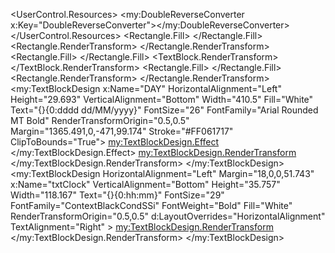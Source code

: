 <UserControl x:Class="TickerHD3"
             xmlns:my="clr-namespace:vMixTitleLibrary;assembly=vMixTitleLibrary"
             xmlns="http://schemas.microsoft.com/winfx/2006/xaml/presentation"
             xmlns:x="http://schemas.microsoft.com/winfx/2006/xaml"
             xmlns:mc="http://schemas.openxmlformats.org/markup-compatibility/2006" 
             xmlns:d="http://schemas.microsoft.com/expression/blend/2008" 
             mc:Ignorable="d" Width="1280" Height="720">
    <UserControl.Resources>
        <my:DoubleReverseConverter x:Key="DoubleReverseConverter"></my:DoubleReverseConverter>
        <Storyboard RepeatBehavior="Forever" x:Key="tickerStoryboard">
            <DoubleAnimation
                                                                    Storyboard.TargetName="AnimatedTicker"
                                                                    Storyboard.TargetProperty="(UIElement.RenderTransform).(TranslateTransform.X)"
                                                                    From="1920" To="{Binding ElementName=AnimatedTicker, Path=ActualWidth, Mode=OneWay, Converter={StaticResource DoubleReverseConverter}}" 
                                                                    AutoReverse="False" RepeatBehavior="Forever" Duration="0:2:0" />
        </Storyboard>
    </UserControl.Resources>
    <Grid Width="1280" Height="720">
        <Rectangle HorizontalAlignment="Left" Height="50.75" Margin="970.5,581,-198,0" Stroke="Black" VerticalAlignment="Top" Width="395.723" StrokeThickness="0" RenderTransformOrigin="0.5,0.5">
        	<Rectangle.Fill>
        		<LinearGradientBrush EndPoint="-1.743,0.453" StartPoint="1.211,0.431">
        			<GradientStop Color="Red" Offset="0"/>
        			<GradientStop Color="Red" Offset="1"/>
        			<GradientStop Color="#003B3824" Offset="0.747"/>
        			<GradientStop Color="#00140E0D" Offset="0.835"/>
        			<GradientStop Color="#001B1717" Offset="0.795"/>
        			<GradientStop Color="#1B503120" Offset="0.665"/>
        		</LinearGradientBrush>
        	</Rectangle.Fill>
        	<Rectangle.RenderTransform>
        		<TransformGroup>
        			<ScaleTransform/>
        			<SkewTransform AngleX="-37"/>
        			<RotateTransform/>
        			<TranslateTransform/>
        		</TransformGroup>
        	</Rectangle.RenderTransform>
        </Rectangle>
        <Rectangle HorizontalAlignment="Left" Height="44.667" Margin="-15,627.833,0,0" Stroke="Black" VerticalAlignment="Top" Width="1414" RadiusY="15.5" RadiusX="15.5" StrokeThickness="0">
        	<Rectangle.Fill>
        		<LinearGradientBrush EndPoint="0.5,1" StartPoint="0.5,0">
        			<GradientStop Color="#FF01175C" Offset="0"/>
        			<GradientStop Color="#FF00228B" Offset="1"/>
        			<GradientStop Color="#FF708CE4" Offset="0.542"/>
        		</LinearGradientBrush>
        	</Rectangle.Fill>
        </Rectangle>
        <Canvas VerticalAlignment="Bottom" Height="86" Margin="-3.5,0,8,40.5">
              <TextBlock Height="36" HorizontalAlignment="Left" x:Name="AnimatedTicker" Text="SAMPEL TICKER VMIX FULL HD  SEBAGAI CONTOH DARI KAMI MUNILUQ VIDEO SHOOTING KEPANJEN - MALANG 082 232 777 977 ### UNTUK SELEBIHNYA BISA ANDA EDIT MENURUT KEINGANAN ANDA. DENGAN DESAIN ELEGANT ANDA BISA MEMPROMOSIKAN  VIDEO SHOOTING MILIK ANDA DENGAN MEMBAWA TEMAN TEMAN DISEKITAR KITA. SEMOGA BERMANFAAT DENGAN MEMBELI PRODUCT KAMI MUNILUQ &amp; SEMOGA REZEKI BERTAMBAH LANCAR" VerticalAlignment="Center" Width="Auto" Foreground="White" FontSize="26.667" FontWeight="Bold" Canvas.Top="36" Canvas.Left="-523">
            	<TextBlock.RenderTransform>
						<TranslateTransform X="0" Y="0"/>
				</TextBlock.RenderTransform>
            </TextBlock>
        </Canvas>
        <TextBlock x:Name="textBlock" HorizontalAlignment="Left" Height="64" Margin="278,800,0,-144" TextWrapping="Wrap" Text="COLOUR" VerticalAlignment="Top" Width="396" FontFamily="/TICKER_LOGO_MUNILUQ;component/Fonts/#Segoe UI" FontSize="48" Foreground="#FFECDEC2"/>
        <Rectangle HorizontalAlignment="Left" Height="55.75" Margin="-15.137,621.5,0,0" Stroke="Black" VerticalAlignment="Top" Width="169.5" StrokeThickness="0" d:LayoutOverrides="HorizontalAlignment" RenderTransformOrigin="0.5,0.5">
        	<Rectangle.Fill>
        		<LinearGradientBrush EndPoint="0.5,1" StartPoint="0.5,0">
        			<GradientStop Color="Black" Offset="0"/>
        			<GradientStop Color="Black" Offset="1"/>
        			<GradientStop Color="#FF8B8B8B" Offset="0.546"/>
        		</LinearGradientBrush>
        	</Rectangle.Fill>
        	<Rectangle.RenderTransform>
        		<TransformGroup>
        			<ScaleTransform/>
        			<SkewTransform AngleX="20"/>
        			<RotateTransform/>
        			<TranslateTransform/>
        		</TransformGroup>
        	</Rectangle.RenderTransform>
        </Rectangle>
        <my:TextBlockDesign x:Name="DAY" HorizontalAlignment="Left" Height="29.693" VerticalAlignment="Bottom" Width="410.5" Fill="White" Text="{}{0:dddd dd/MM/yyyy}" FontSize="26" FontFamily="Arial Rounded MT Bold" RenderTransformOrigin="0.5,0.5" Margin="1365.491,0,-471,99.174" Stroke="#FF061717" ClipToBounds="True">
        	<my:TextBlockDesign.Effect>
        		<DropShadowEffect Color="#FF072DD8" Direction="256" ShadowDepth="2" BlurRadius="0"/>
        	</my:TextBlockDesign.Effect>
        	<my:TextBlockDesign.RenderTransform>
        		<TransformGroup>
        			<ScaleTransform/>
        			<SkewTransform/>
        			<RotateTransform/>
        			<TranslateTransform X="-357"/>
        		</TransformGroup>
        	</my:TextBlockDesign.RenderTransform>
        </my:TextBlockDesign>
        <my:TextBlockDesign HorizontalAlignment="Left" Margin="18,0,0,51.743" x:Name="txtClock" VerticalAlignment="Bottom" Height="35.757" Width="118.167" Text="{}{0:hh:mm}" FontSize="29" FontFamily="ContextBlackCondSSi" FontWeight="Bold" Fill="White" RenderTransformOrigin="0.5,0.5" d:LayoutOverrides="HorizontalAlignment" TextAlignment="Right" >
        	<my:TextBlockDesign.RenderTransform>
        		<TransformGroup>
        			<ScaleTransform/>
        			<SkewTransform/>
        			<RotateTransform/>
        			<TranslateTransform/>
        		</TransformGroup>
        	</my:TextBlockDesign.RenderTransform>
        </my:TextBlockDesign>
    </Grid>
</UserControl>

